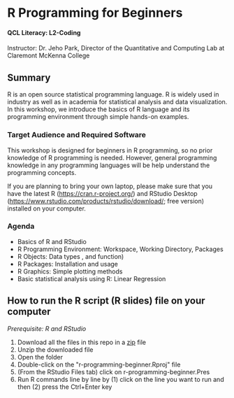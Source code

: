 # R Programming for Beginners
#### QCL Literacy: L2-Coding

Instructor: Dr. Jeho Park, Director of the Quantitative and Computing Lab at Claremont McKenna College

## Summary
R is an open source statistical programming language. R is widely used in industry as well as in academia for statistical analysis and data visualization. In this workshop, we introduce the basics of R language and its programming environment through simple hands-on examples.

### Target Audience and Required Software
This workshop is designed for beginners in R programming, so no prior knowledge of R programming is needed. However, general programming knowledge in any programming languages will be help understand the programming concepts.   

If you are planning to bring your own laptop, please make sure that you have the latest R (https://cran.r-project.org/) and RStudio Desktop (https://www.rstudio.com/products/rstudio/download/; free version) installed on your computer.

### Agenda
- Basics of R and RStudio
- R Programming Environment: Workspace, Working Directory, Packages
- R Objects: Data types , and function)
- R Packages: Installation and usage
- R Graphics: Simple plotting methods
- Basic statistical analysis using R: Linear Regression

## How to run the R script (R slides) file on your computer
_Prerequisite: R and RStudio_
1. Download all the files in this repo in a [zip](https://github.com/CMC-QCL/r-programming-beginner/zipball/master) file
1. Unzip the downloaded file
1. Open the folder 
1. Double-click on the "r-programming-beginner.Rproj" file
1. (From the RStudio Files tab) click on r-programming-beginner.Pres
1. Run R commands line by line by (1) click on the line you want to run and then (2) press the Ctrl+Enter key

